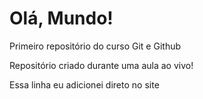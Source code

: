 # Olá, Mundo!
 Primeiro repositório do curso Git e Github

 Repositório criado durante uma aula ao vivo!

 Essa linha eu adicionei direto no site
